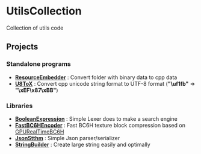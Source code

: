 # UtilsCollection
Collection of utils code

## Projects
### Standalone programs
  - **[ResourceEmbedder](ResourceEmbedder)** : Convert folder with binary data to cpp data
  - **[U8ToX](u8tox)** : Convert cpp unicode string format to UTF-8 format (**"\uf1fb"** => **"\xEF\x87\xBB"**)

### Libraries
  - **[BooleanExpression](BooleanExpression)** : Simple Lexer does to make a search engine
  - **[FastBC6HEncoder](FastBC6HEncoder)** : Fast BC6H texture block compression based on [GPURealTimeBC6H](https://github.com/knarkowicz/GPURealTimeBC6H)
  - **[JsonStthm](JsonStthm)** : Simple Json parser/serializer
  - **[StringBuilder](StringUtils)** : Create large string easily and optimally
